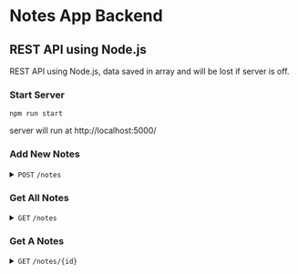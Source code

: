 # Notes App Backend

## REST API using Node.js

REST API using Node.js, data saved in array and will be lost if server is off.

### Start Server

```
npm run start
```

server will run at http://localhost:5000/

### Add New Notes

<details>
    <summary>
        <code>POST</code> <code>/notes</code>
    </summary>

#### body

```javascript
{
    "title" : "Title of Notes",
    "tags" : "Tags of notes",
    "body" : "Body of notes"
}
```

#### response

```javascript
{
    "status": "success",
    "message": "Catatan berhasil ditambahkan",
    "data": {
        "noteId": "u2d8612rCspKjZaH"
    }
}
```
</details>

### Get All Notes

<details>
    <summary>
        <code>GET</code> <code>/notes</code>
    </summary>

#### response

```javascript
{
    "status": "success",
    "data": {
        "notes": [
            {
                "title": "Title of notes",
                "tags": "Tags of notes",
                "body": "Body of notes",
                "id": "u2d8612rCspKjZaH",
                "createdAt": "2023-09-13T03:45:03.584Z",
                "updatedAt": "2023-09-13T03:45:03.584Z"
            }
        ]
    }
}
```
</details>

### Get A Notes

<details>
    <summary>
        <code>GET</code> <code>/notes/{id}</code>
    </summary>

### failed response

```javascript
{
    "status": "fail",
    "message": "Catatan tidak ditemukan"
}
```

#### success response

```javascript
{
    "status": "success",
    "data": {
        "note": {
            "title": "Title of notes",
            "tags": "Tags of notes",
            "body": "Body of notes",
            "id": "u2d8612rCspKjZaH",
            "createdAt": "2023-09-13T03:45:03.584Z",
            "updatedAt": "2023-09-13T03:45:03.584Z"
        }
    }
}
```
</details>